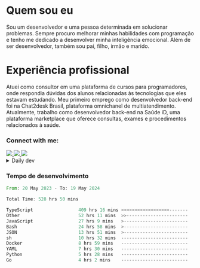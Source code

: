 # Quem sou eu
Sou um desenvolvedor e uma pessoa determinada em solucionar problemas. Sempre procuro melhorar minhas habilidades com programação e tenho me dedicado a desenvolver minha inteligência emocional. Além de ser desenvolvedor, também sou pai, filho, irmão e marido.

# Experiência profissional
Atuei como consultor em uma plataforma de cursos para programadores, onde respondia dúvidas dos alunos relacionadas às tecnologias que eles estavam estudando.
Meu primeiro emprego como desenvolvedor back-end foi na Chat2desk Brasil, plataforma omnichanel de multiatendimento.
Atualmente, trabalho como desenvolvedor back-end na Saúde iD, uma plataforma marketplace que oferece consultas, exames e procedimentos relacionados à saúde.

### Connect with me:
<a href="https://www.linkedin.com/in/theusmoreira" target="_blank" >
<img src="https://img.shields.io/badge/linkedin-%230077B5.svg?&style=for-the-badge&logo=linkedin&logoColor=white ">
</a>
<a href="https://www.instagram.com/matheus.s.moreira/" target="_blank">
<img src="https://img.shields.io/badge/instagram-%23E4405F.svg?&style=for-the-badge&logo=instagram&logoColor=white">
</a>
<a href="mailto:matheussm301@gmail.com"  target="_blank">
<img src="https://img.shields.io/badge/gmail-%23E4405F.svg?&style=for-the-badge&logo=gmail&logoColor=white">
</a>


<details>
  <summary>Daily dev </summary>
<p>
  <a href="https://app.daily.dev/matheussantos"><img src="https://github.com/matheus-santos-moreira/matheus-santos-moreira/blob/master/devcard.svg" width="200" alt="Matheus Santos's Dev Card"/></a>
 </p>
</details>

<h3>Tempo de desenvolvimento</h3>

<!--START_SECTION:waka-->

```rust
From: 20 May 2023 - To: 19 May 2024

Total Time: 528 hrs 50 mins

TypeScript                 409 hrs 16 mins >>>>>>>>>>>>>>>>>>-------   70.44 %
Other                      52 hrs 11 mins  >>-----------------------   08.98 %
JavaScript                 27 hrs 9 mins   >------------------------   04.67 %
Bash                       24 hrs 58 mins  >------------------------   04.30 %
JSON                       13 hrs 51 mins  >------------------------   02.39 %
sh                         10 hrs 32 mins  -------------------------   01.81 %
Docker                     8 hrs 59 mins   -------------------------   01.55 %
YAML                       7 hrs 30 mins   -------------------------   01.29 %
Python                     5 hrs 28 mins   -------------------------   00.94 %
Go                         4 hrs 2 mins    -------------------------   00.69 %
```

<!--END_SECTION:waka-->
